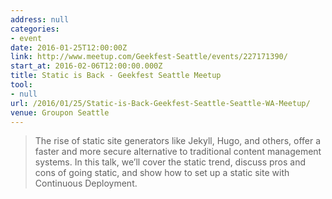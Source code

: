 ```yaml
---
address: null
categories:
- event
date: 2016-01-25T12:00:00Z
link: http://www.meetup.com/Geekfest-Seattle/events/227171390/
start_at: 2016-02-06T12:00:00.000Z
title: Static is Back - Geekfest Seattle Meetup
tool:
- null
url: /2016/01/25/Static-is-Back-Geekfest-Seattle-Seattle-WA-Meetup/
venue: Groupon Seattle
---
```


> The rise of static site generators like Jekyll, Hugo, and others, offer a faster and more secure alternative to traditional content management systems. In this talk, we’ll cover the static trend, discuss pros and cons of going static, and show how to set up a static site with Continuous Deployment.
